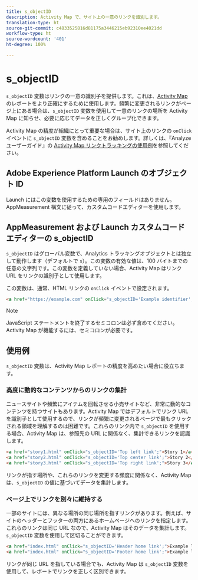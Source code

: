 ```yaml
---
title: s_objectID
description: Activity Map で、サイト上の一意のリンクを識別します。
translation-type: ht
source-git-commit: c4833525816d81175a3446215eb92310ee4021dd
workflow-type: ht
source-wordcount: '401'
ht-degree: 100%

---
```



# s_objectID

`s_objectID` 変数はリンクの一意の識別子を提供します。これは、[Activity Map](/help/analyze/activity-map/activity-map.md) のレポートをより正確にするために使用します。頻繁に変更されるリンクがページ上にある場合は、`s_objectID` 変数を使用して一意のリンクの場所を Activity Map に知らせ、必要に応じてデータを正しくグループ化できます。

Activity Map の精度が組織にとって重要な場合は、サイト上のリンクの `onClick` イベントに `s_objectID` 変数を含めることをお勧めします。詳しくは、『Analyze ユーザーガイド』の [Activity Map リンクトラッキングの使用例](/help/analyze/activity-map/activitymap-link-tracking/activitymap-link-tracking-use-case.md)を参照してください。

## Adobe Experience Platform Launch のオブジェクト ID

Launch にはこの変数を使用するための専用のフィールドはありません。AppMeasurement 構文に従って、カスタムコードエディターを使用します。

## AppMeasurement および Launch カスタムコードエディターの s_objectID

`s_objectID` はグローバル変数で、Analytics トラッキングオブジェクトとは独立して動作します（デフォルトで `s`）。この変数の有効な値は、100 バイトまでの任意の文字列です。この変数を定義していない場合、Activity Map はリンク URL をリンクの識別子として使用します。

この変数は、通常、HTML リンクの `onClick` イベントで設定されます。

```HTML
<a href="https://example.com" onClick="s_objectID='Example identifier';">Example link</a>
```

>[!NOTE]
>
> JavaScript ステートメントを終了するセミコロンは必ず含めてください。Activity Map が機能するには、セミコロンが必要です。

## 使用例

`s_objectID` 変数は、Activity Map レポートの精度を高めたい場合に役立ちます。

### 高度に動的なコンテンツからのリンクの集計

ニュースサイトや頻繁にアイテムを回転させる小売サイトなど、非常に動的なコンテンツを持つサイトもあります。Activity Map ではデフォルトでリンク URL を識別子として使用するので、リンクが頻繁に変更されるページで最もクリックされる領域を理解するのは困難です。これらのリンク内で `s_objectID` を使用する場合、Activity Map は、参照先の URL に関係なく、集計できるリンクを認識します。

```HTML
<a href="story1.html" onClick="s_objectID='Top left link';">Story 1</a>
<a href="story2.html" onClick="s_objectID='Top center link';">Story 2</a>
<a href="story3.html" onClick="s_objectID='Top right link';">Story 3</a>
```

リンクが指す場所や、これらのリンクを変更する頻度に関係なく、Activity Map は、`s_objectID` の値に基づいてデータを集計します。

### ページ上でリンクを別々に維持する

一部のサイトには、異なる場所の同じ場所を指すリンクがあります。例えば、サイトのヘッダーとフッターの両方にあるホームページへのリンクを指定します。これらのリンクは同じ URL なので、Activity Map はそのデータを集計します。`s_objectID` 変数を使用して区切ることができます。

```HTML
<a href="index.html" onClick="s_objectID='Header home link';">Example link in Header</a>
<a href="index.html" onClick="s_objectID='Footer home link';">Example link in Footer</a>
```

リンクが同じ URL を指している場合でも、Activity Map は `s_objectID` 変数を使用して、レポートでリンクを正しく区別できます。
